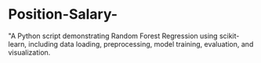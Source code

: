 # Position-Salary-
"A Python script demonstrating Random Forest Regression using scikit-learn, including data loading, preprocessing, model training, evaluation, and visualization.
